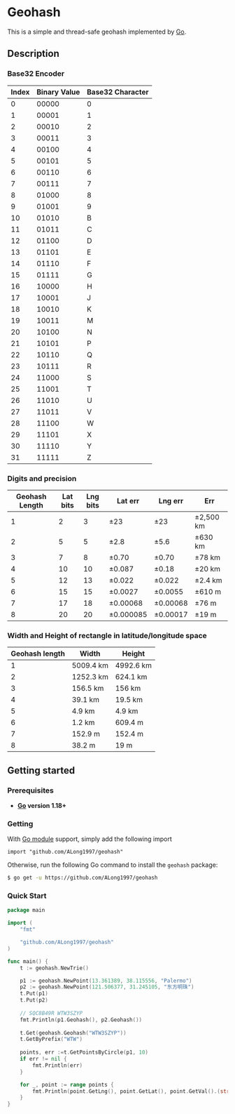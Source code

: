 # Geohash

This is a simple and thread-safe geohash implemented by [Go](https://go.dev/).

## Description

### Base32 Encoder
| Index | Binary Value | Base32 Character |
|-------|--------------|------------------|
| 0     | 00000        | 0                |
| 1     | 00001        | 1                |
| 2     | 00010        | 2                |
| 3     | 00011        | 3                |
| 4     | 00100        | 4                |
| 5     | 00101        | 5                |
| 6     | 00110        | 6                |
| 7     | 00111        | 7                |
| 8     | 01000        | 8                |
| 9     | 01001        | 9                |
| 10    | 01010        | B                |
| 11    | 01011        | C                |
| 12    | 01100        | D                |
| 13    | 01101        | E                |
| 14    | 01110        | F                |
| 15    | 01111        | G                |
| 16    | 10000        | H                |
| 17    | 10001        | J                |
| 18    | 10010        | K                |
| 19    | 10011        | M                |
| 20    | 10100        | N                |
| 21    | 10101        | P                |
| 22    | 10110        | Q                |
| 23    | 10111        | R                |
| 24    | 11000        | S                |
| 25    | 11001        | T                |
| 26    | 11010        | U                |
| 27    | 11011        | V                |
| 28    | 11100        | W                |
| 29    | 11101        | X                |
| 30    | 11110        | Y                |
| 31    | 11111        | Z                |


### Digits and precision
| Geohash Length | Lat bits | Lng bits | Lat err   | Lng err  | Err       |
|----------------|----------|----------|-----------|----------|-----------|
| 1              | 2        | 3        | ±23       | ±23      | ±2,500 km |
| 2              | 5        | 5        | ±2.8      | ±5.6     | ±630 km   |
| 3              | 7        | 8        | ±0.70     | ±0.70    | ±78 km    |
| 4              | 10       | 10       | ±0.087    | ±0.18    | ±20 km    |
| 5              | 12       | 13       | ±0.022    | ±0.022   | ±2.4 km   |
| 6              | 15       | 15       | ±0.0027   | ±0.0055  | ±610 m    |
| 7              | 17       | 18       | ±0.00068  | ±0.00068 | ±76 m     |
| 8              | 20       | 20       | ±0.000085 | ±0.00017 | ±19 m     |


### Width and Height of rectangle in latitude/longitude space
| Geohash length | Width     | Height    |
|----------------|-----------|-----------|
| 1              | 5009.4 km | 4992.6 km |
| 2              | 1252.3 km | 624.1 km  |
| 3              | 156.5 km  | 156 km    |
| 4              | 39.1 km   | 19.5 km   |
| 5              | 4.9 km    | 4.9 km    |
| 6              | 1.2 km    | 609.4 m   |
| 7              | 152.9 m   | 152.4 m   |
| 8              | 38.2 m    | 19 m      |


## Getting started

### Prerequisites
- **[Go](https://go.dev/) version 1.18+**

### Getting
With [Go module](https://github.com/golang/go/wiki/Modules) support, simply add the following import

```
import "github.com/ALong1997/geohash"
```

Otherwise, run the following Go command to install the `geohash` package:

```sh
$ go get -u https://github.com/ALong1997/geohash
```

### Quick Start

```go
package main

import (
    "fmt"

	"github.com/ALong1997/geohash"
)

func main() {
    t := geohash.NewTrie()

	p1 := geohash.NewPoint(13.361389, 38.115556, "Palermo")
	p2 := geohash.NewPoint(121.506377, 31.245105, "东方明珠")
	t.Put(p1)
	t.Put(p2)
	
	// SQC8B49R WTW3SZYP
    fmt.Println(p1.Geohash(), p2.Geohash())
	
    t.Get(geohash.Geohash("WTW3SZYP"))
    t.GetByPrefix("WTW")
	
    points, err :=t.GetPointsByCircle(p1, 10)
	if err != nil {
        fmt.Println(err)
	}

	for _, point := range points {
		fmt.Println(point.GetLng(), point.GetLat(), point.GetVal().(string))
	}
}

```
